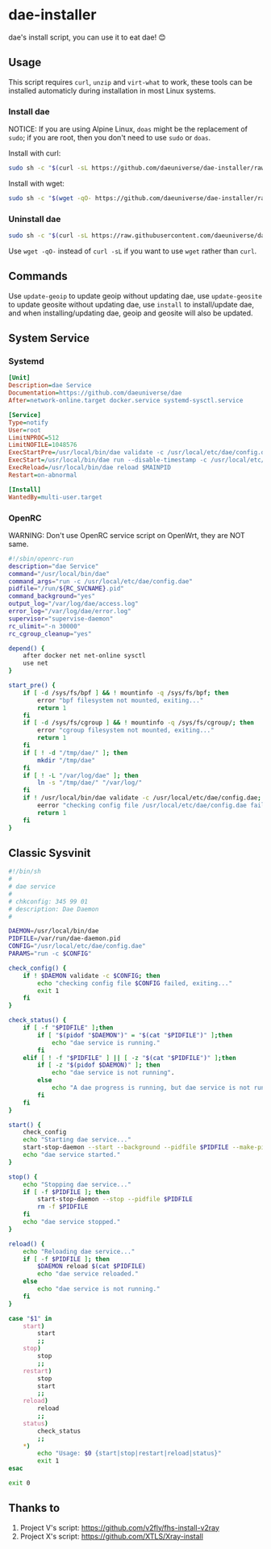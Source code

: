 # dae-installer
dae's install script, you can use it to eat dae! 😊

## Usage

This script requires `curl`, `unzip` and `virt-what` to work, these tools can be installed automaticly during installation in most Linux systems.

### Install dae

NOTICE: If you are using Alpine Linux, `doas` might be the replacement of `sudo`; if you are root, then you don't need to use `sudo` or `doas`.

Install with curl:

```sh
sudo sh -c "$(curl -sL https://github.com/daeuniverse/dae-installer/raw/main/installer.sh)" @ install
```

Install with wget:

```sh
sudo sh -c "$(wget -qO- https://github.com/daeuniverse/dae-installer/raw/main/installer.sh)" @ install
```

### Uninstall dae

```sh
sudo sh -c "$(curl -sL https://raw.githubusercontent.com/daeuniverse/dae-installer/main/uninstaller.sh)"
```

Use `wget -qO-` instead of `curl -sL` if you want to use `wget` rather than `curl`.

## Commands

Use `update-geoip` to update geoip without updating dae, use `update-geosite` to update geosite without updating dae, use `install` to install/update dae, and when installing/updating dae, geoip and geosite will also be updated.

## System Service

### Systemd

```ini
[Unit]
Description=dae Service
Documentation=https://github.com/daeuniverse/dae
After=network-online.target docker.service systemd-sysctl.service

[Service]
Type=notify
User=root
LimitNPROC=512
LimitNOFILE=1048576
ExecStartPre=/usr/local/bin/dae validate -c /usr/local/etc/dae/config.dae
ExecStart=/usr/local/bin/dae run --disable-timestamp -c /usr/local/etc/dae/config.dae
ExecReload=/usr/local/bin/dae reload $MAINPID
Restart=on-abnormal

[Install]
WantedBy=multi-user.target
```

### OpenRC

WARNING: Don't use OpenRC service script on OpenWrt, they are NOT same.

```sh
#!/sbin/openrc-run
description="dae Service"
command="/usr/local/bin/dae"
command_args="run -c /usr/local/etc/dae/config.dae"
pidfile="/run/${RC_SVCNAME}.pid"
command_background="yes"
output_log="/var/log/dae/access.log"
error_log="/var/log/dae/error.log"
supervisor="supervise-daemon"
rc_ulimit="-n 30000"
rc_cgroup_cleanup="yes"

depend() {
    after docker net net-online sysctl
    use net
}

start_pre() {
    if [ -d /sys/fs/bpf ] && ! mountinfo -q /sys/fs/bpf; then
        error "bpf filesystem not mounted, exiting..."
        return 1
    fi
    if [ -d /sys/fs/cgroup ] && ! mountinfo -q /sys/fs/cgroup/; then
        error "cgroup filesystem not mounted, exiting..."
        return 1
    fi
    if [ ! -d "/tmp/dae/" ]; then 
        mkdir "/tmp/dae" 
    fi
    if [ ! -L "/var/log/dae" ]; then
        ln -s "/tmp/dae/" "/var/log/"
    fi
    if ! /usr/local/bin/dae validate -c /usr/local/etc/dae/config.dae; then
        eerror "checking config file /usr/local/etc/dae/config.dae failed, exiting..."
        return 1
    fi
}
```

## Classic Sysvinit

```sh
#!/bin/sh
#
# dae service
#
# chkconfig: 345 99 01
# description: Dae Daemon
#

DAEMON=/usr/local/bin/dae
PIDFILE=/var/run/dae-daemon.pid
CONFIG="/usr/local/etc/dae/config.dae"
PARAMS="run -c $CONFIG"

check_config() {
    if ! $DAEMON validate -c $CONFIG; then
        echo "checking config file $CONFIG failed, exiting..."
        exit 1
    fi
}

check_status() {
    if [ -f "$PIDFILE" ];then
        if [ "$(pidof "$DAEMON")" = "$(cat "$PIDFILE")" ];then
            echo "dae service is running."
        fi
    elif [ ! -f "$PIDFILE" ] || [ -z "$(cat "$PIDFILE")" ];then
        if [ -z "$(pidof $DAEMON)" ]; then
            echo "dae service is not running".
        else
            echo "A dae progress is running, but dae service is not running."
        fi
    fi
}

start() {
    check_config
    echo "Starting dae service..."
    start-stop-daemon --start --background --pidfile $PIDFILE --make-pidfile --exec $DAEMON -- $PARAMS
    echo "dae service started."
}

stop() {
    echo "Stopping dae service..."
    if [ -f $PIDFILE ]; then
        start-stop-daemon --stop --pidfile $PIDFILE
        rm -f $PIDFILE
    fi
    echo "dae service stopped."
}

reload() {
    echo "Reloading dae service..."
    if [ -f $PIDFILE ]; then
        $DAEMON reload $(cat $PIDFILE)
        echo "dae service reloaded."
    else
        echo "dae service is not running."
    fi
}

case "$1" in
    start)
        start
        ;;
    stop)
        stop
        ;;
    restart)
        stop
        start
        ;;
    reload)
        reload
        ;;
    status)
        check_status
        ;;
    *)
        echo "Usage: $0 {start|stop|restart|reload|status}"
        exit 1
esac

exit 0
```

## Thanks to

1. Project V's script: https://github.com/v2fly/fhs-install-v2ray
2. Project X's script: https://github.com/XTLS/Xray-install